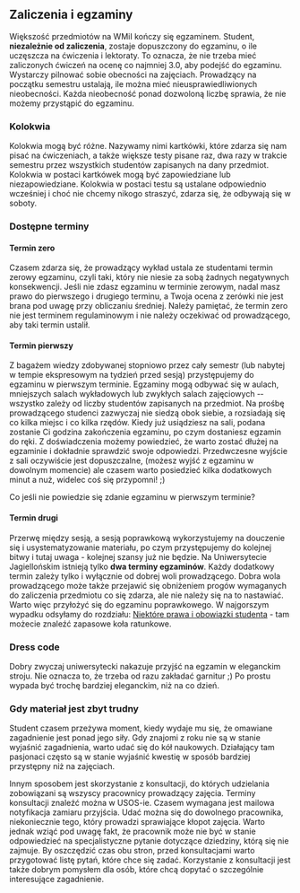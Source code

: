 ## Zaliczenia i egzaminy

Większość przedmiotów na WMiI kończy się egzaminem. Student, __niezależnie od zaliczenia__, zostaje dopuszczony do egzaminu, o ile uczęszcza na ćwiczenia i lektoraty. To oznacza, że nie trzeba mieć zaliczonych ćwiczeń na ocenę co najmniej 3.0, aby podejść do egzaminu. Wystarczy pilnować sobie obecności na zajęciach. Prowadzący na początku semestru ustalają, ile można mieć nieusprawiedliwionych nieobecności. Każda nieobecność ponad dozwoloną liczbę sprawia, że nie możemy przystąpić do egzaminu.

### Kolokwia
Kolokwia mogą być różne. Nazywamy nimi kartkówki, które zdarza się nam pisać na ćwiczeniach, a także większe testy pisane raz, dwa razy w trakcie semestru przez wszystkich studentów zapisanych na dany przedmiot. Kolokwia w postaci kartkówek mogą być zapowiedziane lub niezapowiedziane. Kolokwia w postaci testu są ustalane odpowiednio wcześniej i choć nie chcemy nikogo straszyć, zdarza się, że odbywają się w soboty.

### Dostępne terminy 

#### Termin zero
Czasem zdarza się, że prowadzący wykład ustala ze studentami termin zerowy egzaminu, czyli taki, który nie niesie za sobą żadnych negatywnych konsekwencji. Jeśli nie zdasz egzaminu w terminie zerowym, nadal masz prawo do pierwszego i drugiego terminu, a Twoja ocena z zerówki nie jest brana pod uwagę przy obliczaniu średniej. Należy pamiętać, że termin zero nie jest terminem regulaminowym i nie należy oczekiwać od prowadzącego, aby taki termin ustalił.

#### Termin pierwszy 

Z bagażem wiedzy zdobywanej stopniowo przez cały semestr (lub nabytej w tempie ekspresowym na tydzień przed sesją) przystępujemy do egzaminu w pierwszym terminie. Egzaminy mogą odbywać się w aulach, mniejszych salach wykładowych lub zwykłych salach zajęciowych -­ wszystko zależy od liczby studentów zapisanych na przedmiot. Na prośbę prowadzącego studenci zazwyczaj nie siedzą obok siebie, a rozsiadają się co kilka miejsc i co kilka rzędów. Kiedy już usiądziesz na sali, podana zostanie Ci godzina zakończenia egzaminu, po czym dostaniesz egzamin do ręki. Z doświadczenia możemy powiedzieć, że warto zostać dłużej na egzaminie i dokładnie sprawdzić swoje odpowiedzi. Przedwczesne wyjście z sali oczywiście jest dopuszczalne, (możesz wyjść z egzaminu w dowolnym momencie) ale czasem warto posiedzieć kilka dodatkowych minut a nuż, widelec coś się przypomni! ;)

Co jeśli nie powiedzie się zdanie egzaminu w pierwszym terminie?

#### Termin drugi

Przerwę między sesją, a sesją poprawkową wykorzystujemy na douczenie się i usystematyzowanie materiału, po czym przystępujemy do kolejnej bitwy i tutaj uwaga - kolejnej szansy już nie będzie. Na Uniwersytecie Jagiellońskim istnieją tylko __dwa terminy egzaminów__. Każdy dodatkowy termin zależy tylko i wyłącznie od dobrej woli prowadzącego. Dobra wola prowadzącego może także przejawić się obniżeniem progów wymaganych do zaliczenia przedmiotu ­co się zdarza, ale nie należy się na to nastawiać. Warto więc przyłożyć się do egzaminu poprawkowego. W najgorszym wypadku odsyłamy do rozdziału:  [Niektóre prawa i obowiązki studenta](#Wybrane-prawa-i-obowiązki-studenta) - tam możecie znaleźć zapasowe koła ratunkowe.


### Dress code

Dobry zwyczaj uniwersytecki nakazuje przyjść na egzamin w eleganckim stroju. Nie oznacza to, że trzeba od razu zakładać garnitur ;) Po prostu wypada być trochę bardziej eleganckim, niż na co dzień.


### Gdy materiał jest zbyt trudny

Student czasem przeżywa moment, kiedy wydaje mu się, że omawiane zagadnienie jest ponad jego siły. Gdy znajomi z roku nie są w stanie wyjaśnić zagadnienia, warto udać się do kół naukowych. Działający tam pasjonaci często są w stanie wyjaśnić kwestię w sposób bardziej przystępny niż na zajęciach. 

Innym sposobem jest skorzystanie z konsultacji, do których udzielania zobowiązani są wszyscy pracownicy prowadzący zajęcia. Terminy konsultacji znaleźć można w USOS-ie. Czasem wymagana jest mailowa notyfikacja zamiaru przyjścia. Udać można się do dowolnego pracownika, niekoniecznie tego, który prowadzi sprawiające kłopot zajęcia. Warto jednak wziąć pod uwagę fakt, że pracownik może nie być w stanie odpowiedzieć na specjalistyczne pytanie dotyczące dziedziny, którą się nie zajmuje. By oszczędzić czas obu stron, przed konsultacjami warto przygotować listę pytań, które chce się zadać. Korzystanie z konsultacji jest także dobrym pomysłem dla osób, które chcą dopytać o szczególnie interesujące zagadnienie.

